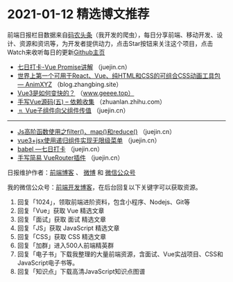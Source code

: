 # 2021-01-12 精选博文推荐

前端日报栏目数据来自[码农头条](http://hao.caibaojian.com.cn/)（我开发的爬虫），每日分享前端、移动开发、设计、资源和资讯等，为开发者提供动力，点击Star按钮来关注这个项目，点击Watch来收听每日的更新[Github主页](https://github.com/kujian/frontendDaily)
* [七日打卡-Vue Promise讲解](https://juejin.cn/post/6916383417525338125) （juejin.cn）
* [世界上第一个可用于React、Vue、纯HTML和CSS的可组合CSS动画工具包— AnimXYZ](https://blog.zhangbing.site/2021/01/11/animxyz/) （blog.zhangbing.site）
* [Vue3是如何变快的？](http://www.geeee.top/2020/09/29/vue3/) （www.geeee.top）
* [手写Vue源码(五) &#8211; 依赖收集](https://zhuanlan.zhihu.com/p/343502936) （zhuanlan.zhihu.com）
* [⒒ Vue子组件向父组件传值](https://juejin.cn/post/6916402800444325895) （juejin.cn）

***
* [Js高阶函数使用之filter()、map()和reduce()](https://juejin.cn/post/6916399471240839182) （juejin.cn）
* [vue3+jsx使用递归组件实现无限级菜单](https://juejin.cn/post/6916395016206319624) （juejin.cn）
* [babel &#8212;七日打卡](https://juejin.cn/post/6916393987679092749) （juejin.cn）
* [手写简易 VueRouter插件](https://juejin.cn/post/6916390456750243854) （juejin.cn）

日报维护作者：[前端博客](http://caibaojian.com.cn/) 、 [微博](http://weibo.com/kujian) 和 [微信公众号](https://open.weixin.qq.com/qr/code?username=caibaojian_com)

我的微信公众号：[前端开发博客](https://open.weixin.qq.com/qr/code?username=caibaojian_com)，在后台回复以下关键字可以获取资源。

1. 回复「1024」，领取前端进阶资料，包含小程序、Nodejs、Git等
2. 回复「Vue」获取 Vue 精选文章
3. 回复「面试」获取 面试 精选文章
4. 回复「JS」获取 JavaScript 精选文章
5. 回复「CSS」获取 CSS 精选文章
6. 回复「加群」进入500人前端精英群
7. 回复「电子书」下载我整理的大量前端资源，含面试、Vue实战项目、CSS和JavaScript电子书等。
8. 回复「知识点」下载高清JavaScript知识点图谱
